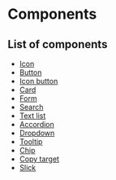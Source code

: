 Components
==========

List of components
------------------

* [Icon](/components/icon.md)
* [Button](/components/button.md)
* [Icon button](/components/icon-button.md)
* [Card](/components/card.md)
* [Form](/components/form.md)
* [Search](/components/search.md)
* [Text list](/components/text-list.md)
* [Accordion](/components/accordion.md)
* [Dropdown](/components/dropdown.md)
* [Tooltip](/components/tooltip.md)
* [Chip](/components/chip.md)
* [Copy target](/components/copy-target.md)
* [Slick](/components/slick.md)
